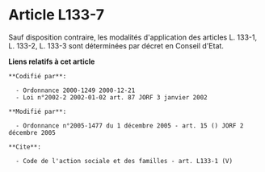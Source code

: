# Article L133-7

Sauf disposition contraire, les modalités d'application des articles L. 133-1, L. 133-2, L. 133-3 sont déterminées par décret
en Conseil d'Etat.

**Liens relatifs à cet article**

	**Codifié par**:

	  - Ordonnance 2000-1249 2000-12-21
	  - Loi n°2002-2 2002-01-02 art. 87 JORF 3 janvier 2002

	**Modifié par**:

	  - Ordonnance n°2005-1477 du 1 décembre 2005 - art. 15 () JORF 2 décembre 2005

	**Cite**:

	  - Code de l'action sociale et des familles - art. L133-1 (V)
